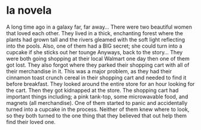 # la novela

A long time ago in a galaxy far, far away…
There were two beautiful women that loved each other.
They lived in a thick, enchanting forest where the plants had grown tall and the rivers gleamed with the soft light reflecting into the pools.
Also, one of them had a BIG secret; she could turn into a cupcake if she sticks out her tounge
Anyways, back to the story…
They were both going shopping at their local Walmart one day then one of them got lost.
They also forgot where they parked their shopping cart with all of their merchandise in it.
This was a major problem, as they had their cinnamon toast crunch cereal in their shopping cart and needed to find it before breakfast.
They looked around the entire store for an hour looking for the cart.
Then they got kidnapped at the store.
The shopping cart had important things including; a pink tank-top, some microwavable food, and magnets (all merchandise).
One of them started to panic and accidentally turned into a cupcake in the process.
Neither of them knew where to look, so they both turned to the one thing that they believed that out help them find their loved one.
